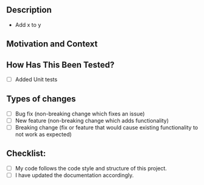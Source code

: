 <!--- Provide a general summary of your changes in the Title above -->

## Description
<!--- Describe your changes in detail -->
- Add x to y

## Motivation and Context
<!--- Why is this change required? What problem does it solve, or what feature does it add? -->

## How Has This Been Tested?
<!--- Please describe how you tested your changes. (PHPUnit is the highly recommended way) -->
- [ ] Added Unit tests

## Types of changes
<!--- What types of changes does your code introduce? Put an `x` in all the boxes that apply: -->
- [ ] Bug fix (non-breaking change which fixes an issue)
- [ ] New feature (non-breaking change which adds functionality)
- [ ] Breaking change (fix or feature that would cause existing functionality to not work as expected)

## Checklist:
<!--- Go over all the following points, and put an `x` in all the boxes that apply. -->
<!--- If you're unsure about any of these, don't hesitate to ask. We'd love to help! -->
- [ ] My code follows the code style and structure of this project.
- [ ] I have updated the documentation accordingly.